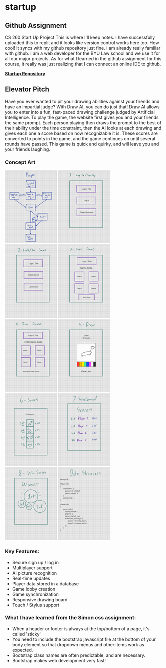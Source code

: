 # startup
## Github Assignment
CS 260 Start Up Project
This is where I'll keep notes.
I have successfully uploaded this to replit and it looks like version control works here too. How cool! It syncs with my github repository just fine.
I am already really familiar with github. I am a web developer for the BYU Law school and we use it for all our major projects. As for what I learned in the github assignment for this course, it really was just realizing that I can connect an online IDE to github.

**[Startup Repository](https://github.com/pf274/startup.git)**

## Elevator Pitch
Have you ever wanted to pit your drawing abilities against your friends and have an impartial judge? With Draw AI, you can do just that! Draw AI allows you to enter into a fun, fast-paced drawing challenge judged by Artificial Intelligence. To play the game, the website first gives you and your friends the same prompt. Each person playing then draws the prompt to the best of their ability under the time constraint, then the AI looks at each drawing and gives each one a score based on how recognizable it is. These scores are converted to points in the game, and the game continues on until several rounds have passed. This game is quick and quirky, and will leave you and your friends laughing.

### Concept Art
<img src="./Images/Concept_Art/sketch_1.jpg"  width=33%>
<img src="./Images/Concept_Art/sketch_2.jpg"  width=33%>
<img src="./Images/Concept_Art/sketch_3.jpg"  width=33%>
<img src="./Images/Concept_Art/sketch_4.jpg"  width=33%>
<img src="./Images/Concept_Art/sketch_5.jpg"  width=33%>
<img src="./Images/Concept_Art/sketch_6.jpg"  width=33%>
<img src="./Images/Concept_Art/sketch_7.jpg"  width=33%>
<img src="./Images/Concept_Art/sketch_8.jpg"  width=33%>
<img src="./Images/Concept_Art/sketch_9.jpg"  width=33%>
<img src="./Images/Concept_Art/sketch_10.jpg"  width=33%>

### Key Features:
* Secure sign up / log in
* Multiplayer support
* AI picture recognition
* Real-time updates
* Player data stored in a database
* Game lobby creation
* Game synchronization
* Responsive drawing board
* Touch / Stylus support

### What I have learned from the Simon css assignment:
* When a header or footer is always at the top/bottom of a page, it's called 'sticky'
* You need to include the bootstrap javascript file at the bottom of your body element so that dropdown menus and other items work as expected.
* Bootstrap class names are often predictable, and are necessary.
* Bootstrap makes web development very fast!